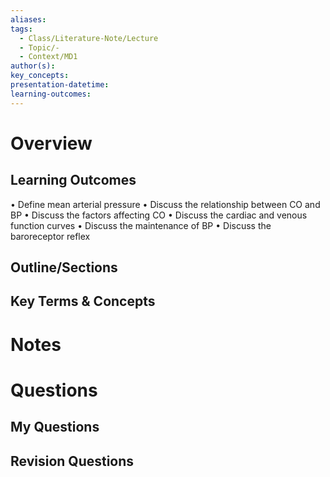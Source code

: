 ```yaml
---
aliases: 
tags:
  - Class/Literature-Note/Lecture
  - Topic/-
  - Context/MD1
author(s): 
key_concepts: 
presentation-datetime: 
learning-outcomes:
---
```



# Overview
## Learning Outcomes
• Define mean arterial pressure
• Discuss the relationship between CO and BP
• Discuss the factors affecting CO
• Discuss the cardiac and venous function curves
• Discuss the maintenance of BP
• Discuss the baroreceptor reflex
## Outline/Sections

## Key Terms & Concepts


# Notes


# Questions

## My Questions
## Revision Questions




